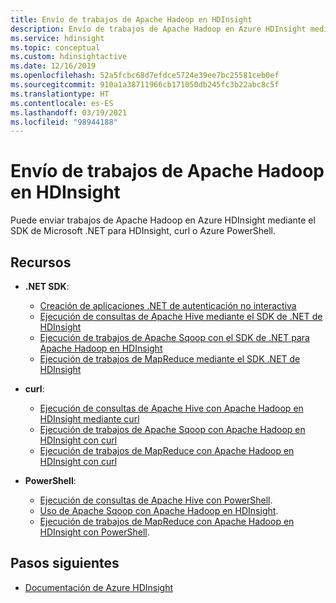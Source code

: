 ```yaml
---
title: Envío de trabajos de Apache Hadoop en HDInsight
description: Envío de trabajos de Apache Hadoop en Azure HDInsight mediante el SDK de Microsoft .NET, curl o PowerShell
ms.service: hdinsight
ms.topic: conceptual
ms.custom: hdinsightactive
ms.date: 12/16/2019
ms.openlocfilehash: 52a5fcbc68d7efdce5724e39ee7bc25581ceb0ef
ms.sourcegitcommit: 910a1a38711966cb171050db245fc3b22abc8c5f
ms.translationtype: HT
ms.contentlocale: es-ES
ms.lasthandoff: 03/19/2021
ms.locfileid: "98944188"
---
```

# <a name="submit-apache-hadoop-jobs-in-hdinsight"></a>Envío de trabajos de Apache Hadoop en HDInsight

Puede enviar trabajos de Apache Hadoop en Azure HDInsight mediante el SDK de Microsoft .NET para HDInsight, curl o Azure PowerShell.

## <a name="resources"></a>Recursos

- **.NET SDK**:

  - [Creación de aplicaciones .NET de autenticación no interactiva](../hdinsight-create-non-interactive-authentication-dotnet-applications.md)
  - [Ejecución de consultas de Apache Hive mediante el SDK de .NET de HDInsight](apache-hadoop-use-hive-dotnet-sdk.md)
  - [Ejecución de trabajos de Apache Sqoop con el SDK de .NET para Apache Hadoop en HDInsight](apache-hadoop-use-sqoop-dotnet-sdk.md)
  - [Ejecución de trabajos de MapReduce mediante el SDK .NET de HDInsight](apache-hadoop-use-mapreduce-dotnet-sdk.md)

- **curl**:

  - [Ejecución de consultas de Apache Hive con Apache Hadoop en HDInsight mediante curl](apache-hadoop-use-hive-curl.md)
  - [Ejecución de trabajos de Apache Sqoop con Apache Hadoop en HDInsight con curl](apache-hadoop-use-sqoop-curl.md)
  - [Ejecución de trabajos de MapReduce con Apache Hadoop en HDInsight con curl](apache-hadoop-use-mapreduce-curl.md)

- **PowerShell**:

  - [Ejecución de consultas de Apache Hive con PowerShell](apache-hadoop-use-hive-powershell.md).
  - [Uso de Apache Sqoop con Apache Hadoop en HDInsight](apache-hadoop-use-sqoop-powershell.md).
  - [Ejecución de trabajos de MapReduce con Apache Hadoop en HDInsight con PowerShell](apache-hadoop-use-mapreduce-powershell.md).

## <a name="next-steps"></a>Pasos siguientes

- [Documentación de Azure HDInsight](../index.yml)